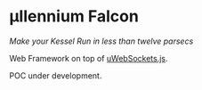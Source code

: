 # μllennium Falcon
_Make your Kessel Run in less than twelve parsecs_

Web Framework on top of [uWebSockets.js](https://github.com/uNetworking/uWebSockets.js).

POC under development.